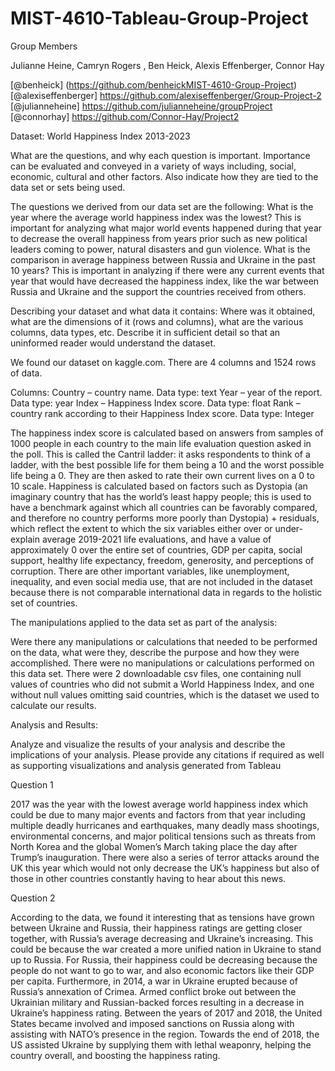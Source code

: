 # MIST-4610-Tableau-Group-Project

Group Members

Julianne Heine, Camryn Rogers , Ben Heick, Alexis Effenberger, Connor Hay

[@benheick] (https://github.com/benheickMIST-4610-Group-Project) [@alexiseffenberger] https://github.com/alexiseffenberger/Group-Project-2 [@julianneheine] https://github.com/julianneheine/groupProject [@connorhay] https://github.com/Connor-Hay/Project2

Dataset: World Happiness Index 2013-2023

What are the questions, and why each question is important. Importance can be evaluated and conveyed in a variety of ways including, social, economic, cultural and other factors. Also indicate how they are tied to the data set or sets being used.

The questions we derived from our data set are the following:
What is the year where the average world happiness index was the lowest?
This is important for analyzing what major world events happened during that year to decrease the overall happiness from years prior such as new political leaders coming to power, natural disasters and gun violence. 
What is the comparison in average happiness between Russia and Ukraine in the past 10 years?
This is important in analyzing if there were any current events that year that would have decreased the happiness index, like the war between Russia and Ukraine and the support the countries received from others.

	
Describing your dataset and what data it contains: Where was it obtained, what are the dimensions of it (rows and columns), what are the various columns, data types, etc. Describe it in sufficient detail so that an uninformed reader would understand the dataset.

We found our dataset on kaggle.com. There are 4 columns and 1524 rows of data. 

Columns:
Country – country name. Data type: text
Year – year of the report.  Data type: year
Index – Happiness Index score. Data type: float
Rank – country rank according to their Happiness Index score. Data type: Integer

The happiness index score is calculated based on answers from samples of 1000 people in each country to the main life evaluation question asked in the poll. This is called the Cantril ladder: it asks respondents to think of a ladder, with the best possible life for them being a 10 and the worst possible life being a 0. They are then asked to rate their own current lives on a 0 to 10 scale. Happiness is calculated based on factors such as Dystopia (an imaginary country that has the world’s least happy people; this is used to have a benchmark against which all countries can be favorably compared, and therefore no country performs more poorly than Dystopia) + residuals, which reflect the extent to which the six variables either over or under-explain average 2019-2021 life evaluations, and have a value of approximately 0 over the entire set of countries, GDP per capita, social support, healthy life expectancy, freedom, generosity, and perceptions of corruption. There are other important variables, like unemployment, inequality, and even social media use, that are not included in the dataset because there is not comparable international data in regards to the holistic set of countries. 

The manipulations applied to the data set as part of the analysis:

Were there any manipulations or calculations that needed to be performed on the data, what were they, describe the purpose and how they were accomplished.
There were no manipulations or calculations performed on this data set. There were 2 downloadable csv files, one containing null values of countries who did not submit a World Happiness Index, and one without null values omitting said countries, which is the dataset we used to calculate our results. 

Analysis and Results:

Analyze and visualize the results of your analysis and describe the implications of your analysis. Please provide any citations if required as well as supporting visualizations and analysis generated from Tableau

Question 1

2017 was the year with the lowest average world happiness index which could be due to many major events and factors from that year including multiple deadly hurricanes and earthquakes, many deadly mass shootings, environmental concerns, and major political tensions such as threats from North Korea and the global Women’s March taking place the day after Trump’s inauguration. There were also a series of terror attacks around the UK this year which would not only decrease the UK’s happiness but also of those in other countries constantly having to hear about this news. 

Question 2



According to the data, we found it interesting that as tensions have grown between Ukraine and Russia, their happiness ratings are getting closer together, with Russia’s average decreasing and Ukraine’s increasing. This could be because the war created a more unified nation in Ukraine to stand up to Russia. For Russia, their happiness could be decreasing because the people do not want to go to war, and also economic factors like their GDP per capita. Furthermore, in 2014, a war in Ukraine erupted because of Russia’s annexation of Crimea. Armed conflict broke out between the Ukrainian military and Russian-backed forces resulting in a decrease in Ukraine’s happiness rating. Between the years of 2017 and 2018, the United States became involved and imposed sanctions on Russia along with assisting with NATO’s presence in the region. Towards the end of 2018, the US assisted Ukraine by supplying them with lethal weaponry, helping the country overall, and boosting the happiness rating.  
